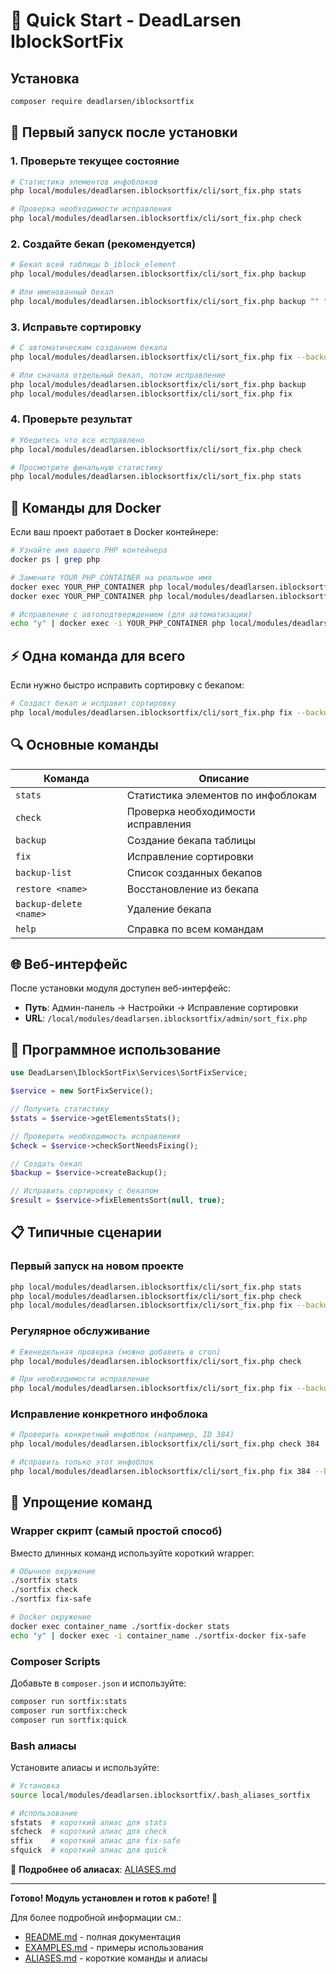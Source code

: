 # 🚀 Quick Start - DeadLarsen IblockSortFix

## Установка

```bash
composer require deadlarsen/iblocksortfix
```

## 🎯 Первый запуск после установки

### 1. Проверьте текущее состояние

```bash
# Статистика элементов инфоблоков
php local/modules/deadlarsen.iblocksortfix/cli/sort_fix.php stats

# Проверка необходимости исправления
php local/modules/deadlarsen.iblocksortfix/cli/sort_fix.php check
```

### 2. Создайте бекап (рекомендуется)

```bash
# Бекап всей таблицы b_iblock_element
php local/modules/deadlarsen.iblocksortfix/cli/sort_fix.php backup

# Или именованный бекап
php local/modules/deadlarsen.iblocksortfix/cli/sort_fix.php backup "" "before_sort_fix"
```

### 3. Исправьте сортировку

```bash
# С автоматическим созданием бекапа
php local/modules/deadlarsen.iblocksortfix/cli/sort_fix.php fix --backup

# Или сначала отдельный бекап, потом исправление
php local/modules/deadlarsen.iblocksortfix/cli/sort_fix.php backup
php local/modules/deadlarsen.iblocksortfix/cli/sort_fix.php fix
```

### 4. Проверьте результат

```bash
# Убедитесь что все исправлено
php local/modules/deadlarsen.iblocksortfix/cli/sort_fix.php check

# Просмотрите финальную статистику
php local/modules/deadlarsen.iblocksortfix/cli/sort_fix.php stats
```

## 🐳 Команды для Docker

Если ваш проект работает в Docker контейнере:

```bash
# Узнайте имя вашего PHP контейнера
docker ps | grep php

# Замените YOUR_PHP_CONTAINER на реальное имя
docker exec YOUR_PHP_CONTAINER php local/modules/deadlarsen.iblocksortfix/cli/sort_fix.php stats
docker exec YOUR_PHP_CONTAINER php local/modules/deadlarsen.iblocksortfix/cli/sort_fix.php check

# Исправление с автоподтверждением (для автоматизации)
echo "y" | docker exec -i YOUR_PHP_CONTAINER php local/modules/deadlarsen.iblocksortfix/cli/sort_fix.php fix --backup
```

## ⚡ Одна команда для всего

Если нужно быстро исправить сортировку с бекапом:

```bash
# Создаст бекап и исправит сортировку
php local/modules/deadlarsen.iblocksortfix/cli/sort_fix.php fix --backup
```

## 🔍 Основные команды

| Команда | Описание |
|---------|----------|
| `stats` | Статистика элементов по инфоблокам |
| `check` | Проверка необходимости исправления |
| `backup` | Создание бекапа таблицы |
| `fix` | Исправление сортировки |
| `backup-list` | Список созданных бекапов |
| `restore <name>` | Восстановление из бекапа |
| `backup-delete <name>` | Удаление бекапа |
| `help` | Справка по всем командам |

## 🌐 Веб-интерфейс

После установки модуля доступен веб-интерфейс:

- **Путь**: Админ-панель → Настройки → Исправление сортировки
- **URL**: `/local/modules/deadlarsen.iblocksortfix/admin/sort_fix.php`

## 🔧 Программное использование

```php
use DeadLarsen\IblockSortFix\Services\SortFixService;

$service = new SortFixService();

// Получить статистику
$stats = $service->getElementsStats();

// Проверить необходимость исправления
$check = $service->checkSortNeedsFixing();

// Создать бекап
$backup = $service->createBackup();

// Исправить сортировку с бекапом
$result = $service->fixElementsSort(null, true);
```

## 📋 Типичные сценарии

### Первый запуск на новом проекте

```bash
php local/modules/deadlarsen.iblocksortfix/cli/sort_fix.php stats
php local/modules/deadlarsen.iblocksortfix/cli/sort_fix.php check
php local/modules/deadlarsen.iblocksortfix/cli/sort_fix.php fix --backup
```

### Регулярное обслуживание

```bash
# Еженедельная проверка (можно добавить в cron)
php local/modules/deadlarsen.iblocksortfix/cli/sort_fix.php check

# При необходимости исправление
php local/modules/deadlarsen.iblocksortfix/cli/sort_fix.php fix --backup
```

### Исправление конкретного инфоблока

```bash
# Проверить конкретный инфоблок (например, ID 384)
php local/modules/deadlarsen.iblocksortfix/cli/sort_fix.php check 384

# Исправить только этот инфоблок
php local/modules/deadlarsen.iblocksortfix/cli/sort_fix.php fix 384 --backup
```

## 🎯 Упрощение команд

### Wrapper скрипт (самый простой способ)

Вместо длинных команд используйте короткий wrapper:

```bash
# Обычное окружение
./sortfix stats
./sortfix check
./sortfix fix-safe

# Docker окружение
docker exec container_name ./sortfix-docker stats
echo "y" | docker exec -i container_name ./sortfix-docker fix-safe
```

### Composer Scripts

Добавьте в `composer.json` и используйте:

```bash
composer run sortfix:stats
composer run sortfix:check
composer run sortfix:quick
```

### Bash алиасы

Установите алиасы и используйте:

```bash
# Установка
source local/modules/deadlarsen.iblocksortfix/.bash_aliases_sortfix

# Использование
sfstats  # короткий алиас для stats
sfcheck  # короткий алиас для check
sffix    # короткий алиас для fix-safe
sfquick  # короткий алиас для quick
```

🔗 **Подробнее об алиасах**: [ALIASES.md](ALIASES.md)

---

**Готово! Модуль установлен и готов к работе! 🎉**

Для более подробной информации см.:
- [README.md](README.md) - полная документация
- [EXAMPLES.md](EXAMPLES.md) - примеры использования  
- [ALIASES.md](ALIASES.md) - короткие команды и алиасы 